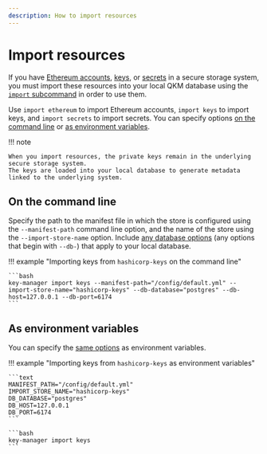 ```yaml
---
description: How to import resources
---
```


# Import resources

If you have [Ethereum accounts](../Concepts/Stores.md#ethereum-store), [keys](../Concepts/Stores.md#key-store), or
[secrets](../Concepts/Stores.md#secret-store) in a secure storage system, you must import these resources into your local
QKM database using the [`import` subcommand](../Reference/CLI/CLI-Subcommands.md#import) in order to use them.

Use `import ethereum` to import Ethereum accounts, `import keys` to import keys, and `import secrets` to import secrets.
You can specify options [on the command line](#on-the-command-line) or [as environment variables](#as-environment-variables).

!!! note

    When you import resources, the private keys remain in the underlying secure storage system.
    The keys are loaded into your local database to generate metadata linked to the underlying system.

## On the command line

Specify the path to the manifest file in which the store is configured using the `--manifest-path` command line option,
and the name of the store using the `--import-store-name` option.
Include [any database options](../Reference/CLI/CLI-Syntax.md#db-database) (any options that begin with `--db-`) that
apply to your local database.

!!! example "Importing keys from `hashicorp-keys` on the command line"

    ```bash
    key-manager import keys --manifest-path="/config/default.yml" --import-store-name="hashicorp-keys" --db-database="postgres" --db-host=127.0.0.1 --db-port=6174
    ```

## As environment variables

You can specify the [same options](#on-the-command-line) as environment variables.

!!! example "Importing keys from `hashicorp-keys` as environment variables"

    ```text
    MANIFEST_PATH="/config/default.yml"
    IMPORT_STORE_NAME="hashicorp-keys"
    DB_DATABASE="postgres"
    DB_HOST=127.0.0.1
    DB_PORT=6174
    ```

    ```bash
    key-manager import keys
    ```
